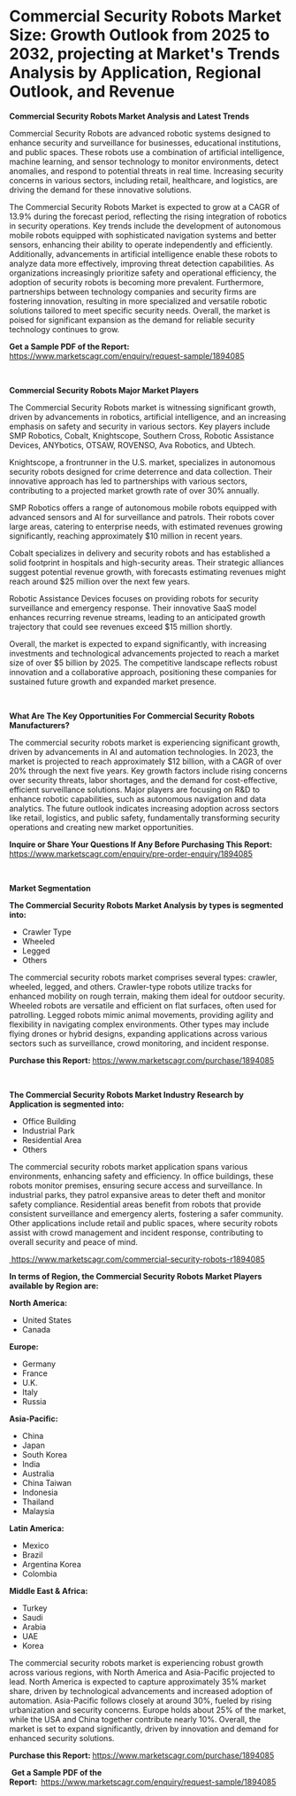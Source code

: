 <p><h1>Commercial Security Robots Market Size: Growth Outlook from 2025 to 2032, projecting at Market's Trends Analysis by Application, Regional Outlook, and Revenue</h1></p><p><strong>Commercial Security Robots Market Analysis and Latest Trends</strong></p>
<p><p>Commercial Security Robots are advanced robotic systems designed to enhance security and surveillance for businesses, educational institutions, and public spaces. These robots use a combination of artificial intelligence, machine learning, and sensor technology to monitor environments, detect anomalies, and respond to potential threats in real time. Increasing security concerns in various sectors, including retail, healthcare, and logistics, are driving the demand for these innovative solutions. </p><p>The Commercial Security Robots Market is expected to grow at a CAGR of 13.9% during the forecast period, reflecting the rising integration of robotics in security operations. Key trends include the development of autonomous mobile robots equipped with sophisticated navigation systems and better sensors, enhancing their ability to operate independently and efficiently. Additionally, advancements in artificial intelligence enable these robots to analyze data more effectively, improving threat detection capabilities. As organizations increasingly prioritize safety and operational efficiency, the adoption of security robots is becoming more prevalent. Furthermore, partnerships between technology companies and security firms are fostering innovation, resulting in more specialized and versatile robotic solutions tailored to meet specific security needs. Overall, the market is poised for significant expansion as the demand for reliable security technology continues to grow.</p></p>
<p><strong>Get a Sample PDF of the Report:&nbsp;</strong> <a href="https://www.marketscagr.com/enquiry/request-sample/1894085?utm_campaign=2518&utm_medium=2&utm_source=Github&utm_content=ia&utm_term=12042025&utm_id=commercial-security-robots">https://www.marketscagr.com/enquiry/request-sample/1894085</a></p>
<p>&nbsp;</p>
<p><strong>Commercial Security Robots Major Market Players</strong></p>
<p><p>The Commercial Security Robots market is witnessing significant growth, driven by advancements in robotics, artificial intelligence, and an increasing emphasis on safety and security in various sectors. Key players include SMP Robotics, Cobalt, Knightscope, Southern Cross, Robotic Assistance Devices, ANYbotics, OTSAW, ROVENSO, Ava Robotics, and Ubtech.</p><p>Knightscope, a frontrunner in the U.S. market, specializes in autonomous security robots designed for crime deterrence and data collection. Their innovative approach has led to partnerships with various sectors, contributing to a projected market growth rate of over 30% annually.</p><p>SMP Robotics offers a range of autonomous mobile robots equipped with advanced sensors and AI for surveillance and patrols. Their robots cover large areas, catering to enterprise needs, with estimated revenues growing significantly, reaching approximately $10 million in recent years.</p><p>Cobalt specializes in delivery and security robots and has established a solid footprint in hospitals and high-security areas. Their strategic alliances suggest potential revenue growth, with forecasts estimating revenues might reach around $25 million over the next few years.</p><p>Robotic Assistance Devices focuses on providing robots for security surveillance and emergency response. Their innovative SaaS model enhances recurring revenue streams, leading to an anticipated growth trajectory that could see revenues exceed $15 million shortly.</p><p>Overall, the market is expected to expand significantly, with increasing investments and technological advancements projected to reach a market size of over $5 billion by 2025. The competitive landscape reflects robust innovation and a collaborative approach, positioning these companies for sustained future growth and expanded market presence.</p></p>
<p>&nbsp;</p>
<p><strong>What Are The Key Opportunities For Commercial Security Robots Manufacturers?</strong></p>
<p><p>The commercial security robots market is experiencing significant growth, driven by advancements in AI and automation technologies. In 2023, the market is projected to reach approximately $12 billion, with a CAGR of over 20% through the next five years. Key growth factors include rising concerns over security threats, labor shortages, and the demand for cost-effective, efficient surveillance solutions. Major players are focusing on R&D to enhance robotic capabilities, such as autonomous navigation and data analytics. The future outlook indicates increasing adoption across sectors like retail, logistics, and public safety, fundamentally transforming security operations and creating new market opportunities.</p></p>
<p><strong>Inquire or Share Your Questions If Any Before Purchasing This Report:</strong> <a href="https://www.marketscagr.com/enquiry/pre-order-enquiry/1894085?utm_campaign=2518&utm_medium=2&utm_source=Github&utm_content=ia&utm_term=12042025&utm_id=commercial-security-robots">https://www.marketscagr.com/enquiry/pre-order-enquiry/1894085</a></p>
<p>&nbsp;</p>
<p><strong>Market Segmentation</strong></p>
<p><strong>The Commercial Security Robots Market Analysis by types is segmented into:</strong></p>
<p><ul><li>Crawler Type</li><li>Wheeled</li><li>Legged</li><li>Others</li></ul></p>
<p><p>The commercial security robots market comprises several types: crawler, wheeled, legged, and others. Crawler-type robots utilize tracks for enhanced mobility on rough terrain, making them ideal for outdoor security. Wheeled robots are versatile and efficient on flat surfaces, often used for patrolling. Legged robots mimic animal movements, providing agility and flexibility in navigating complex environments. Other types may include flying drones or hybrid designs, expanding applications across various sectors such as surveillance, crowd monitoring, and incident response.</p></p>
<p><strong>Purchase this Report:&nbsp;</strong><a href="https://www.marketscagr.com/purchase/1894085?utm_campaign=2518&utm_medium=2&utm_source=Github&utm_content=ia&utm_term=12042025&utm_id=commercial-security-robots">https://www.marketscagr.com/purchase/1894085</a></p>
<p>&nbsp;</p>
<p><strong>The Commercial Security Robots Market Industry Research by Application is segmented into:</strong></p>
<p><ul><li>Office Building</li><li>Industrial Park</li><li>Residential Area</li><li>Others</li></ul></p>
<p><p>The commercial security robots market application spans various environments, enhancing safety and efficiency. In office buildings, these robots monitor premises, ensuring secure access and surveillance. In industrial parks, they patrol expansive areas to deter theft and monitor safety compliance. Residential areas benefit from robots that provide consistent surveillance and emergency alerts, fostering a safer community. Other applications include retail and public spaces, where security robots assist with crowd management and incident response, contributing to overall security and peace of mind.</p></p>
<p><a href="https://www.marketscagr.com/commercial-security-robots-r1894085?utm_campaign=2518&utm_medium=2&utm_source=Github&utm_content=ia&utm_term=12042025&utm_id=commercial-security-robots">&nbsp;https://www.marketscagr.com/commercial-security-robots-r1894085</a></p>
<p><strong>In terms of Region, the Commercial Security Robots Market Players available by Region are:</strong></p>
<p>
    <p> <strong> North America: </strong>
        <ul>
            <li>United States</li>
            <li>Canada</li>
        </ul>
        </p> 
    <p> <strong> Europe: </strong>
        <ul>
            <li>Germany</li>
            <li>France</li>
            <li>U.K.</li>
            <li>Italy</li>
            <li>Russia</li>
        </ul>
        </p> 
    <p> <strong> Asia-Pacific: </strong>
        <ul>
            <li>China</li>
            <li>Japan</li>
            <li>South Korea</li>
            <li>India</li>
            <li>Australia</li>
            <li>China Taiwan</li>
            <li>Indonesia</li>
            <li>Thailand</li>
            <li>Malaysia</li>
        </ul>
        </p> 
    <p> <strong> Latin America: </strong>
        <ul>
            <li>Mexico</li>
            <li>Brazil</li>
            <li>Argentina Korea</li>
            <li>Colombia</li>
        </ul>
        </p> 
    <p> <strong> Middle East & Africa: </strong>
        <ul>
            <li>Turkey</li>
            <li>Saudi</li>
            <li>Arabia</li>
            <li>UAE</li>
            <li>Korea</li>
        </ul>
    </p>
    </p>
<p><p>The commercial security robots market is experiencing robust growth across various regions, with North America and Asia-Pacific projected to lead. North America is expected to capture approximately 35% market share, driven by technological advancements and increased adoption of automation. Asia-Pacific follows closely at around 30%, fueled by rising urbanization and security concerns. Europe holds about 25% of the market, while the USA and China together contribute nearly 10%. Overall, the market is set to expand significantly, driven by innovation and demand for enhanced security solutions.</p></p>
<p><strong>Purchase this Report: </strong><a href="https://www.marketscagr.com/purchase/1894085?utm_campaign=2518&utm_medium=2&utm_source=Github&utm_content=ia&utm_term=12042025&utm_id=commercial-security-robots">https://www.marketscagr.com/purchase/1894085</a></p>
<p>&nbsp;<strong>Get a Sample PDF of the Report:&nbsp;&nbsp;</strong><a href="https://www.marketscagr.com/enquiry/request-sample/1894085?utm_campaign=2518&utm_medium=2&utm_source=Github&utm_content=ia&utm_term=12042025&utm_id=commercial-security-robots">https://www.marketscagr.com/enquiry/request-sample/1894085</a></p>
<p><strong></strong></p>
<p><p></p><p></p><p></p></p>